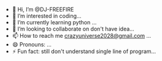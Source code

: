 - 👋 Hi, I’m @DJ-FREEFIRE
- 👀 I’m interested in coding...
- 🌱 I’m currently learning python ...
- 💞️ I’m looking to collaborate on don't have idea...
- 📫 How to reach me crazyuniverse2028@gmail.com ...
- 😄 Pronouns: ...
- ⚡ Fun fact: still don't understand single line of program...

<!---
DJ-FREEFIRE/DJ-FREEFIRE is a ✨ special ✨ repository because its `README.md` (this file) appears on your GitHub profile.
You can click the Preview link to take a look at your changes.
--->
